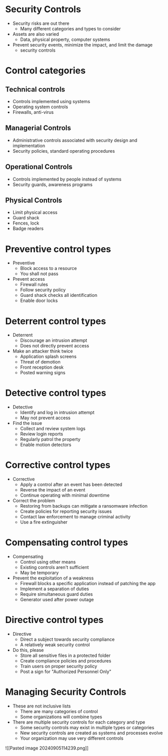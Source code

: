 # Security Controls
- Security risks are out there
	- Many different categories and types to consider
- Assets are also varied
	- Data, physical property, computer systems
- Prevent security events, minimize the impact, and limit the damage
	- security controls
# Control categories
## Technical controls
- Controls implemented using systems
- Operating system controls
- Firewalls, anti-virus
## Managerial Controls
- Administrative controls associated with security design and implementation
- Security policies, standard operating procedures
## Operational Controls
- Controls implemented by people instead of systems
- Security guards, awareness programs
## Physical Controls
- Limit physical access
- Guard shack
- Fences, lock
- Badge readers
# Preventive control types
- Preventive
	- Block access to a resource
	- You shall not pass
- Prevent access
	- Firewall rules
	- Follow security policy
	- Guard shack checks all identification
	- Enable door locks
# Deterrent control types
- Deterrent
	- Discourage an intrusion attempt
	- Does not directly prevent access
- Make an attacker think twice
	- Application splash screens
	- Threat of demotion
	- Front reception desk
	- Posted warning signs
# Detective control types
- Detective
	- Identify and log in intrusion attempt
	- May not prevent access
- Find the issue
	- Collect and review system logs
	- Review login reports
	- Regularly patrol the property
	- Enable motion detectors
# Corrective control types
- Corrective
	- Apply a control after an event has been detected
	- Reverse the impact of an event
	- Continue operating with minimal downtime
- Correct the problem
	- Restoring from backups can mitigate a ransomware infection
	- Create policies for reporting security issues
	- Contact law enforcement to manage criminal activity
	- Use a fire extinguisher
# Compensating control types
- Compensating
	- Control using other means
	- Existing controls aren't sufficient
	- May be temporary
- Prevent the exploitation of a weakness
	- Firewall blocks a specific application instead of patching the app
	- Implement a separation of duties
	- Require simultaneous guard duties
	- Generator used after power outage
# Directive control types
- Directive
	- Direct a subject towards security compliance
	- A relatively weak security control
- Do this, please
	- Store all sensitive files in a protected folder
	- Create compliance policies and procedures
	- Train users on proper security policy
	- Post a sign for "Authorized Personnel Only"
# Managing Security Controls
- These are not inclusive lists
	- There are many categories of control
	- Some organizations will combine types
- There are multiple security controls for each category and type
	- Some security controls may exist in multiple types or categories
	- New security controls are created as systems and processes evolve
	- Your organization may use very different controls

![[Pasted image 20240905114239.png]]
